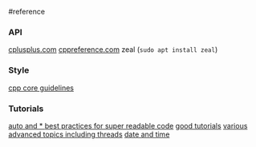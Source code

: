 #reference

### API
[cplusplus.com](https://cplusplus.com/ "https://cplusplus.com")
[cppreference.com](https://en.cppreference.com/w/)
zeal (`sudo apt install zeal`)
### Style
[cpp core guidelines](https://github.com/isocpp/CppCoreGuidelines "https://github.com/isocpp/CppCoreGuidelines")
### Tutorials
[auto and * ](https://stackoverflow.com/questions/12773257/does-auto-type-assignments-of-a-pointer-in-c11-require "https://stackoverflow.com/questions/12773257/does-auto-type-assignments-of-a-pointer-in-c11-require")
[best practices for super readable code](https://webdesign.tutsplus.com/tutorials/top-15-best-practices-for-writing-super-readable-code--net-8118 "https://webdesign.tutsplus.com/tutorials/top-15-best-practices-for-writing-super-readable-code--net-8118")
[good tutorials](https://www.geeksforgeeks.org/c-plus-plus/?ref=ghm "https://www.geeksforgeeks.org/c-plus-plus/?ref=ghm")
[various advanced topics including threads](http://cplusplus.bordoon.com/usingThreads.html)
[date and time](https://www.tutorialspoint.com/cplusplus/cpp_date_time.htm)

